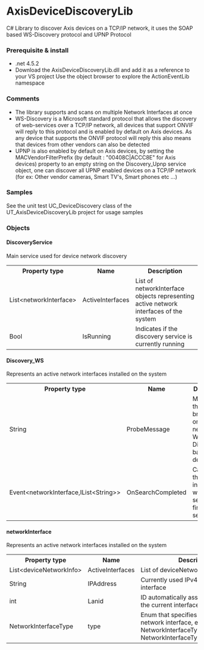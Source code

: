 # AxisDeviceDiscoveryLib
C# Library to discover Axis devices on a TCP/IP network, it uses the SOAP based WS-Discovery protocol and UPNP Protocol

<h3>Prerequisite & install</h3>

- .net 4.5.2
- Download the AxisDeviceDiscoveryLib.dll and add it as a reference to your VS project
  Use the object browser to explore the ActionEventLib namespace
  
<H3>Comments</H3>
  
  - The library supports and scans on multiple Network Interfaces at once
  - WS-Discovery is a Microsoft standard protocol that allows the discovery of web-services over a TCP/IP network, all devices that       support ONVIF will reply to this protocol and is enabled by default on Axis devices. As any device that supports the ONVIF protocol will reply this also means that devices from other vendors can also be detected
  - UPNP is also enabled by default on Axis devices, by setting the MACVendorFilterPrefix (by default : "00408C|ACCC8E" for Axis devices) property to an empty string on the Discovery_Upnp service object, one can discover all UPNP enabled devices on a TCP/IP network (for ex: Other vendor cameras, Smart TV's, Smart phones etc ...)
  
<H3>Samples</H3>

See the unit test UC_DeviceDiscovery class of the UT_AxisDeviceDiscoveryLib project for usage samples 

<H3>Objects</H3>

<h4>DiscoveryService</h4>
Main service used for device network discovery
<table>
<th>Property type</th><th>Name</th><th>Description</th>
  <tr>
    <td>List&lt;networkInterface&gt;</td>
    <td>ActiveInterfaces</td>
    <td>List of networkInterface objects representing active network interfaces of the system</td>
  </tr>
  <tr>
    <td>Bool</td>
    <td>IsRunning</td>
    <td>Indicates if the discovery service is currently running</td>
  </tr>
</table>

<h4>Discovery_WS</h4>
Represents an active network interfaces installed on the system
<table>
<th>Property type</th><th>Name</th><th>Description</th>
  <tr>
    <td>String</td>
    <td>ProbeMessage</td>
    <td>Message that is broadcasted on the network for WS-Discovery based devices</td>
  </tr>
  <tr>
    <td>Event&lt;networkInterface,IList&lt;String&gt;&gt;</td>
    <td>OnSearchCompleted</td>
    <td>Callback that is invoked when service has finished searching</td>
  </tr>
</table>

<h4>networkInterface</h4>
Represents an active network interfaces installed on the system
<table>
<th>Property type</th><th>Name</th><th>Description</th>
  <tr>
    <td>List&lt;deviceNetworkInfo&gt;</td>
    <td>ActiveInterfaces</td>
    <td>List of deviceNetworkInfo references</td>
  </tr>
  <tr>
    <td>String</td>
    <td>IPAddress</td>
    <td>Currently used IPv4 address of the interface</td>
  </tr>
  <tr>
    <td>int</td>
    <td>Lanid</td>
    <td>ID automatically assigned by library to the current interface</td>
  </tr>
    <tr>
    <td>NetworkInterfaceType</td>
    <td>type</td>
    <td>Enum that specifies the type of network interface, either NetworkInterfaceType.Ethernet or NetworkInterfaceType.Wireless80211</td>
  </tr>
</table>
